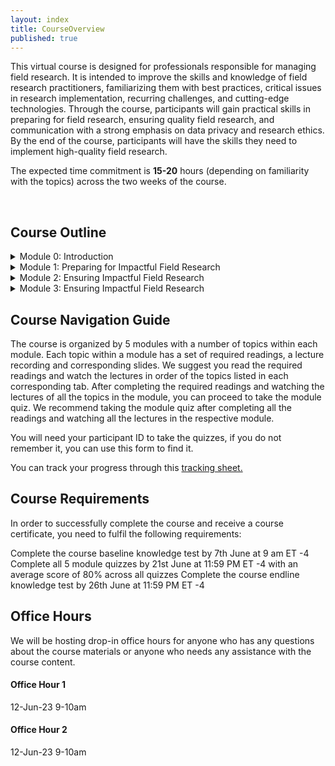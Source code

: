 ```yaml
---
layout: index
title: CourseOverview
published: true
---
```


This virtual course is designed for professionals responsible for managing field research. It is intended to improve the skills and knowledge of field research practitioners, familiarizing them with best practices, critical issues in research implementation, recurring challenges, and cutting-edge technologies. Through the course, participants will gain practical skills in preparing for field research, ensuring quality field research, and communication with a strong emphasis on data privacy and research ethics. By the end of the course, participants will have the skills they need to implement high-quality field research. 

The expected time commitment is <b>15-20</b> hours (depending on familiarity with the topics) across the two weeks of the course. 


<br> 

## Course Outline

<details><summary>Module 0: Introduction</summary>

    {{ "* Introduction to course: Conducting reproducible, transparent, and credible field research <br>
    Live Opening Session on 7th June at 9am ET -4
    <br>
    <u>Recording Link</u>
    <br>
    <u>Session Slides</u>" | markdownify }}
    

</details>


<details><summary>Module 1: Preparing for Impactful Field Research</summary>

    {{ "* Establishing a measurement framework"| markdownify }}
    {{ "* Protecting privacy" | markdownify }}
    {{ "* Research ethics"| markdownify }}

    
</details>


<details><summary>Module 2: Ensuring Impactful Field Research</summary>

    {{ "* Monitoring implementation fidelity"| markdownify }}
    {{ "* Capacity building for policymakers" | markdownify }}
    {{ "* Panel discussion: Maximizing Policy Impact of Field Research"| markdownify }}

    
</details>


<details><summary>Module 3: Ensuring Impactful Field Research</summary>

    {{ "* Monitoring implementation fidelity"| markdownify }}
    {{ "* Capacity building for policymakers" | markdownify }}
    {{ "* Panel discussion: Maximizing Policy Impact of Field Research"| markdownify }}

    
</details>

## Course Navigation Guide
The course is organized by 5 modules with a number of topics within each module. Each topic within a module has a set of required readings, a lecture recording and corresponding slides. We suggest you read the required readings and watch the lectures in order of the topics listed in each corresponding tab. After completing the required readings and watching the lectures of all the topics in the module, you can proceed to take the module quiz. We recommend taking the module quiz after completing all the readings and watching all the lectures in the respective module. 

You will need your participant ID to take the quizzes, if you do not remember it, you can use this form to find it. 

You can track your progress through this <a href="https://docs.google.com/spreadsheets/d/1wK2k4bGN4Gt5cAQAPDeB2Du_xpRNbA3-SjcgPZYXUDQ/edit#gid=1137564209">tracking sheet.</a>

## Course Requirements
In order to successfully complete the course and receive a course certificate, you need to fulfil the following requirements:

Complete the course baseline knowledge test by 7th June at 9 am ET -4
Complete all 5 module quizzes by 21st June at 11:59 PM ET -4 with an average score of 80% across all quizzes
Complete the course endline knowledge test by 26th June at 11:59 PM ET -4


## Office Hours
We will be hosting drop-in office hours for anyone who has any questions about the course materials or anyone who needs any assistance with the course content.
#### Office Hour 1
12-Jun-23 9-10am

#### Office Hour 2
12-Jun-23 9-10am

